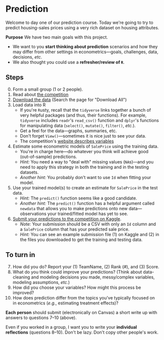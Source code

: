 # Prediction

Welcome to day one of our prediction course. Today we're going to try to predict housing-sales prices using a very rich dataset on housing attributes.

**Purpose** We have two main goals with this project.

- We want to you **start thinking about prediction** scenarios and how they may differ from other settings in econometrics—goals, challenges, data, decisions, *etc*.
- We also thought you could use a **refresher/review of `R`**.

## Steps

0. Form a small group (1 or 2 people).
1. Read about [the competition](https://www.kaggle.com/c/house-prices-advanced-regression-techniques/)
2. [Download the data](https://www.kaggle.com/c/house-prices-advanced-regression-techniques/data) (Search the page for "Download All")
3. Load data into R
   - If you're `R`usty, recall that the `tidyverse` links together a bunch of very helpful packages (and thus, their functions). For example, `tidyverse` includes `readr`'s `read_csv()` function and `dplyr`'s functions for manipulating data (`select()`, `mutate()`, `filter()`, *etc.*).
   - Get a feel for the data—graphs, summaries, etc.
   - Don't forget `View()`—sometimes it is nice just to see your data.
   - The competition's [website describes variables](https://www.kaggle.com/c/house-prices-advanced-regression-techniques/data)
4. Estimate some econometric models of `SalePrice` using the training data.
   - You're in charge here—do whatever you think will achieve good (out-of-sample) predictions.
   - *Hint:* You need a way to "deal with" missing values (`NA`s)—and you need to apply this strategy in both the training and in the testing datasets.
   - *Another hint:* You probably don't want to use `Id` when fitting your model.
5. Use your trained model(s) to create an estimate for `SalePrice` in the test data.
   - *Hint:* The `predict()` function seems like a good candidate.
   - *Another hint:* The `predict()` function has a helpful argument called `newdata` that allows you to make predictions onto new data—observations your trained/fitted model has yet to see.
6. [Submit your predictions to the competition on Kaggle](https://www.kaggle.com/c/house-prices-advanced-regression-techniques/submit).
   - *Note:* Your submission should be a CSV with only an `Id` column and a `SalePrice` column that has your predicted sale price.
   - *Hint:* You can see an example submission file (1) on Kaggle and (2) in the files you downloaded to get the training and testing data.

## To turn in

7. How did you do? Report your (1) TeamName, (2) Rank (#), and (3) Score.
8. What do you think could improve your predictions? (Think about data-cleaning and modeling decisions you made, messy/complex variables, modeling assumptions, *etc.*)
9. How did you choose your variables? How might this process be improved?
10. How does prediction differ from the topics you've typically focused on in econometrics (_e.g._, estimating treatment effects)?

**Each person** should submit (electronically on Canvas) a short write up with answers to questions 7–10 (above).

Even if you worked in a group, I want you to write your **individual reflections** (questions 8–10). Don't be lazy. Don't copy other people's work.

